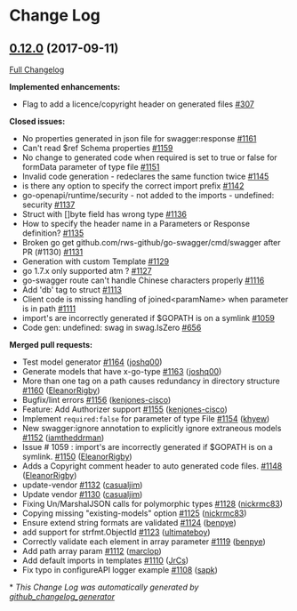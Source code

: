 # Change Log

## [0.12.0](https://github.com/rws-github/go-swagger/tree/0.12.0) (2017-09-11)
[Full Changelog](https://github.com/rws-github/go-swagger/compare/0.11.0...0.12.0)

**Implemented enhancements:**

- Flag to add a licence/copyright header on generated files  [\#307](https://github.com/rws-github/go-swagger/issues/307)

**Closed issues:**

- No properties generated in json file for swagger:response [\#1161](https://github.com/rws-github/go-swagger/issues/1161)
- Can't read $ref Schema properties [\#1159](https://github.com/rws-github/go-swagger/issues/1159)
- No change to generated code when required is set to true or false for formData parameter of type file [\#1151](https://github.com/rws-github/go-swagger/issues/1151)
- Invalid code generation - redeclares the same function twice [\#1145](https://github.com/rws-github/go-swagger/issues/1145)
- is there any option to specify the correct import prefix [\#1142](https://github.com/rws-github/go-swagger/issues/1142)
- go-openapi/runtime/security - not added to the imports - undefined: security [\#1137](https://github.com/rws-github/go-swagger/issues/1137)
- Struct with \[\]byte field has wrong type [\#1136](https://github.com/rws-github/go-swagger/issues/1136)
- How to specify the header name in a Parameters or Response definition? [\#1135](https://github.com/rws-github/go-swagger/issues/1135)
- Broken go get github.com/rws-github/go-swagger/cmd/swagger after PR \(\#1130\) [\#1131](https://github.com/rws-github/go-swagger/issues/1131)
- Generation with custom Template [\#1129](https://github.com/rws-github/go-swagger/issues/1129)
- go 1.7.x only supported atm ? [\#1127](https://github.com/rws-github/go-swagger/issues/1127)
- go-swagger route can't handle Chinese characters properly [\#1116](https://github.com/rws-github/go-swagger/issues/1116)
- Add 'db' tag to struct [\#1113](https://github.com/rws-github/go-swagger/issues/1113)
- Client code is missing handling of joined\<paramName\> when parameter is in path [\#1111](https://github.com/rws-github/go-swagger/issues/1111)
- import's are incorrectly generated if $GOPATH is on a symlink [\#1059](https://github.com/rws-github/go-swagger/issues/1059)
- Code gen: undefined: swag in swag.IsZero [\#656](https://github.com/rws-github/go-swagger/issues/656)

**Merged pull requests:**

- Test model generator [\#1164](https://github.com/rws-github/go-swagger/pull/1164) ([joshq00](https://github.com/joshq00))
- Generate models that have x-go-type [\#1163](https://github.com/rws-github/go-swagger/pull/1163) ([joshq00](https://github.com/joshq00))
- More than one tag on a path causes redundancy in directory structure [\#1160](https://github.com/rws-github/go-swagger/pull/1160) ([EleanorRigby](https://github.com/EleanorRigby))
- Bugfix/lint errors [\#1156](https://github.com/rws-github/go-swagger/pull/1156) ([kenjones-cisco](https://github.com/kenjones-cisco))
- Feature: Add Authorizer support [\#1155](https://github.com/rws-github/go-swagger/pull/1155) ([kenjones-cisco](https://github.com/kenjones-cisco))
- Implement `required:false` for parameter of type File [\#1154](https://github.com/rws-github/go-swagger/pull/1154) ([khyew](https://github.com/khyew))
- New swagger:ignore annotation to explicitly ignore extraneous models [\#1152](https://github.com/rws-github/go-swagger/pull/1152) ([iamtheddrman](https://github.com/iamtheddrman))
- Issue \# 1059 : import's are incorrectly generated if $GOPATH is on a symlink.  [\#1150](https://github.com/rws-github/go-swagger/pull/1150) ([EleanorRigby](https://github.com/EleanorRigby))
- Adds a Copyright comment header to auto generated code files. [\#1148](https://github.com/rws-github/go-swagger/pull/1148) ([EleanorRigby](https://github.com/EleanorRigby))
- update-vendor [\#1132](https://github.com/rws-github/go-swagger/pull/1132) ([casualjim](https://github.com/casualjim))
- Update vendor [\#1130](https://github.com/rws-github/go-swagger/pull/1130) ([casualjim](https://github.com/casualjim))
- Fixing Un/MarshalJSON calls for polymorphic types [\#1128](https://github.com/rws-github/go-swagger/pull/1128) ([nickrmc83](https://github.com/nickrmc83))
- Copying missing "existing-models" option [\#1125](https://github.com/rws-github/go-swagger/pull/1125) ([nickrmc83](https://github.com/nickrmc83))
- Ensure extend string formats are validated [\#1124](https://github.com/rws-github/go-swagger/pull/1124) ([benpye](https://github.com/benpye))
- add support for strfmt.ObjectId [\#1123](https://github.com/rws-github/go-swagger/pull/1123) ([ultimateboy](https://github.com/ultimateboy))
- Correctly validate each element in array parameter [\#1119](https://github.com/rws-github/go-swagger/pull/1119) ([benpye](https://github.com/benpye))
- Add path array param [\#1112](https://github.com/rws-github/go-swagger/pull/1112) ([marclop](https://github.com/marclop))
- Add default imports in templates [\#1110](https://github.com/rws-github/go-swagger/pull/1110) ([JrCs](https://github.com/JrCs))
- Fix typo in configureAPI logger example [\#1108](https://github.com/rws-github/go-swagger/pull/1108) ([sapk](https://github.com/sapk))


\* *This Change Log was automatically generated by [github_changelog_generator](https://github.com/skywinder/Github-Changelog-Generator)*
